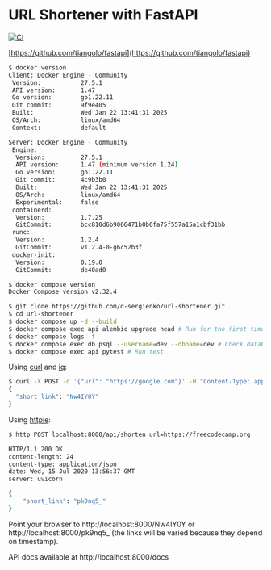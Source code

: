 # URL Shortener with FastAPI

[![CI](https://github.com/d-sergienko/url-shortener/actions/workflows/ci.yaml/badge.svg?branch=master)](https://github.com/d-sergienko/url-shortener/actions/workflows/ci.yaml)

[https://github.com/tiangolo/fastapi](https://github.com/tiangolo/fastapi)

```sh
$ docker version
Client: Docker Engine - Community
 Version:           27.5.1
 API version:       1.47
 Go version:        go1.22.11
 Git commit:        9f9e405
 Built:             Wed Jan 22 13:41:31 2025
 OS/Arch:           linux/amd64
 Context:           default

Server: Docker Engine - Community
 Engine:
  Version:          27.5.1
  API version:      1.47 (minimum version 1.24)
  Go version:       go1.22.11
  Git commit:       4c9b3b0
  Built:            Wed Jan 22 13:41:31 2025
  OS/Arch:          linux/amd64
  Experimental:     false
 containerd:
  Version:          1.7.25
  GitCommit:        bcc810d6b9066471b0b6fa75f557a15a1cbf31bb
 runc:
  Version:          1.2.4
  GitCommit:        v1.2.4-0-g6c52b3f
 docker-init:
  Version:          0.19.0
  GitCommit:        de40ad0

$ docker compose version
Docker Compose version v2.32.4
```

```sh
$ git clone https://github.com/d-sergienko/url-shortener.git
$ cd url-shortener
$ docker compose up -d --build
$ docker compose exec api alembic upgrade head # Run for the first time to initialize database schemas
$ docker compose logs -f
$ docker compose exec db psql --username=dev --dbname=dev # Check database schemas
$ docker compose exec api pytest # Run test
```

Using [curl](https://curl.haxx.se) and [jq](https://stedolan.github.io/jq/):
```sh
$ curl -X POST -d '{"url": "https://google.com"}' -H "Content-Type: application/json" http://localhost:8000/api/shorten | jq .
{
  "short_link": "Nw4IY0Y"
}
```

Using [httpie](https://httpie.org):
```sh
$ http POST localhost:8000/api/shorten url=https://freecodecamp.org

HTTP/1.1 200 OK
content-length: 24
content-type: application/json
date: Wed, 15 Jul 2020 13:56:37 GMT
server: uvicorn

{
    "short_link": "pk9nq5_"
}
```

Point your browser to http://localhost:8000/Nw4IY0Y or http://localhost:8000/pk9nq5_ (the links will be varied because they depend on timestamp).

API docs available at http://localhost:8000/docs
